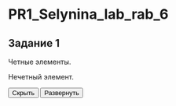 # PR1_Selynina_lab_rab_6
<!DOCTYPE html>
<html>
<head>
<script src="http://code.jquery.com/jquery-latest.js">
</script>
<script>
$(document).ready(function () 
{
$("#but1").click(function () 
{
$( '.MsoNormal:odd').hide();
});
$("#but2").click(function () 
{

$('.MsoNormal:odd').show();

});
});
</script>
</head>

<body>
<h2>Задание 1</h2>
<p class="MsoNormal">Четные элементы.</p>
<p class="MsoNormal">Нечетный элемент.</p>

<button id="but1">Скрыть</button>
<button id="but2">Развернуть</button>
</body>

</html>
